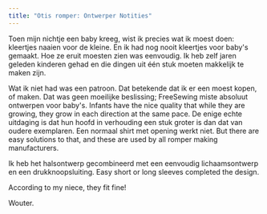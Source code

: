 ```yaml
---
title: "Otis romper: Ontwerper Notities"
---
```


Toen mijn nichtje een baby kreeg, wist ik precies wat ik moest doen: kleertjes naaien voor de kleine. En ik
had nog nooit kleertjes voor baby's gemaakt. Hoe ze eruit moesten zien was eenvoudig. Ik heb zelf jaren geleden kinderen gehad en die dingen uit één stuk moeten makkelijk te maken zijn.

Wat ik niet had was een patroon. Dat betekende dat ik er een moest kopen, of maken. Dat was geen moeilijke
beslissing; FreeSewing miste absoluut ontwerpen voor baby's. Infants have the nice
quality that while they are growing, they grow in each direction at the same pace. De enige echte uitdaging
is dat hun hoofd in verhouding een stuk groter is dan dat van oudere exemplaren. Een normaal shirt
met opening werkt niet. But there are easy solutions to that, and these are used by all
romper making manufacturers.

Ik heb het halsontwerp gecombineerd met een eenvoudig lichaamsontwerp en een drukknoopsluiting. Easy short or
long sleeves completed the design.

According to my niece, they fit fine!

Wouter.
